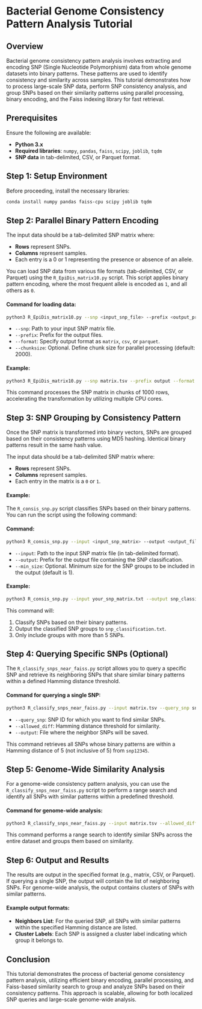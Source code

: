 
# **Bacterial Genome Consistency Pattern Analysis Tutorial**

## **Overview**
Bacterial genome consistency pattern analysis involves extracting and encoding SNP (Single Nucleotide Polymorphism) data from whole genome datasets into binary patterns. These patterns are used to identify consistency and similarity across samples. This tutorial demonstrates how to process large-scale SNP data, perform SNP consistency analysis, and group SNPs based on their similarity patterns using parallel processing, binary encoding, and the Faiss indexing library for fast retrieval.

## **Prerequisites**
Ensure the following are available:
- **Python 3.x**
- **Required libraries**: `numpy`, `pandas`, `faiss`, `scipy`, `joblib`, `tqdm`
- **SNP data** in tab-delimited, CSV, or Parquet format.

## **Step 1: Setup Environment**
Before proceeding, install the necessary libraries:

```bash
conda install numpy pandas faiss-cpu scipy joblib tqdm
```

## **Step 2: Parallel Binary Pattern Encoding**
The input data should be a tab-delimited SNP matrix where:
- **Rows** represent SNPs.
- **Columns** represent samples.
- Each entry is a 0 or 1 representing the presence or absence of an allele.

You can load SNP data from various file formats (tab-delimited, CSV, or Parquet) using the `R_EpiDis_matrix10.py` script. This script applies binary pattern encoding, where the most frequent allele is encoded as `1`, and all others as `0`.

#### Command for loading data:
```bash
python3 R_EpiDis_matrix10.py --snp <input_snp_file> --prefix <output_prefix>
```
- `--snp`: Path to your input SNP matrix file.
- `--prefix`: Prefix for the output files.
- `--format`: Specify output format as `matrix`, `csv`, or `parquet`.
- `--chunksize`: Optional. Define chunk size for parallel processing (default: 2000).

#### Example:
```bash
python3 R_EpiDis_matrix10.py --snp matrix.tsv --prefix output --format matrix --chunksize 1000
```

This command processes the SNP matrix in chunks of 1000 rows, accelerating the transformation by utilizing multiple CPU cores.

## **Step 3: SNP Grouping by Consistency Pattern**
Once the SNP matrix is transformed into binary vectors, SNPs are grouped based on their consistency patterns using MD5 hashing. Identical binary patterns result in the same hash value.

The input data should be a tab-delimited SNP matrix where:
- **Rows** represent SNPs.
- **Columns** represent samples.
- Each entry in the matrix is a `0` or `1`.

#### Example:
The `R_consis_snp.py` script classifies SNPs based on their binary patterns. You can run the script using the following command:

#### Command:
```bash
python3 R_consis_snp.py --input <input_snp_matrix> --output <output_file> --min_size <min_group_size>
```

- `--input`: Path to the input SNP matrix file (in tab-delimited format).
- `--output`: Prefix for the output file containing the SNP classification.
- `--min_size`: Optional. Minimum size for the SNP groups to be included in the output (default is 1).

#### Example:
```bash
python3 R_consis_snp.py --input your_snp_matrix.txt --output snp_classification.txt --min_size 5
```

This command will:
1. Classify SNPs based on their binary patterns.
2. Output the classified SNP groups to `snp_classification.txt`.
3. Only include groups with more than 5 SNPs.

## **Step 4: Querying Specific SNPs (Optional)**
The `R_classify_snps_near_faiss.py` script allows you to query a specific SNP and retrieve its neighboring SNPs that share similar binary patterns within a defined Hamming distance threshold.

#### Command for querying a single SNP:
```bash
python3 R_classify_snps_near_faiss.py --input matrix.tsv --query_snp snp12345 --allowed_diff 5 --output neighbors.txt
```

- `--query_snp`: SNP ID for which you want to find similar SNPs.
- `--allowed_diff`: Hamming distance threshold for similarity.
- `--output`: File where the neighbor SNPs will be saved.

This command retrieves all SNPs whose binary patterns are within a Hamming distance of 5 (not inclusive of 5) from `snp12345`.

## **Step 5: Genome-Wide Similarity Analysis**
For a genome-wide consistency pattern analysis, you can use the `R_classify_snps_near_faiss.py` script to perform a range search and identify all SNPs with similar patterns within a predefined threshold.

#### Command for genome-wide analysis:
```bash
python3 R_classify_snps_near_faiss.py --input matrix.tsv --allowed_diff 7 --output groups.tsv
```

This command performs a range search to identify similar SNPs across the entire dataset and groups them based on similarity.

## **Step 6: Output and Results**
The results are output in the specified format (e.g., matrix, CSV, or Parquet). If querying a single SNP, the output will contain the list of neighboring SNPs. For genome-wide analysis, the output contains clusters of SNPs with similar patterns.

#### Example output formats:
- **Neighbors List**: For the queried SNP, all SNPs with similar patterns within the specified Hamming distance are listed.
- **Cluster Labels**: Each SNP is assigned a cluster label indicating which group it belongs to.

## **Conclusion**
This tutorial demonstrates the process of bacterial genome consistency pattern analysis, utilizing efficient binary encoding, parallel processing, and Faiss-based similarity search to group and analyze SNPs based on their consistency patterns. This approach is scalable, allowing for both localized SNP queries and large-scale genome-wide analysis.

